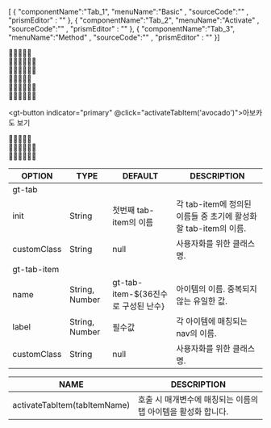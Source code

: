 <!--split:basic-->
[ { "componentName":"Tab_1", "menuName":"Basic" , "sourceCode":"" , "prismEditor" : "" }, { "componentName":"Tab_2", "menuName":"Activate" , "sourceCode":"" , "prismEditor" : "" }, { "componentName":"Tab_3", "menuName":"Method" , "sourceCode":"" , "prismEditor" : "" }]

<!--split:Tab_1:sourceCode-->

<gt-panel>
  <template #title>Basic</template>
  <template #box>
    <gt-tab>
      <gt-tab-item label="사과"><div>🍏🍏🍏🍏🍏</div></gt-tab-item>
      <gt-tab-item label="복숭아"><div>🍑🍑🍑🍑🍑🍑</div></gt-tab-item>
      <gt-tab-item label="아보카도"><div>🥑🥑🥑🥑🥑🥑</div></gt-tab-item>
    </gt-tab>
  </template>
  <template #text>
    label의 값이 각 탭 아이템의 제목에 매칭됩니다.
  </template>
</gt-panel>

<!--split:Tab_1:prismEditor-->

<gt-tab>
  <gt-tab-item label="사과"><div>🍏🍏🍏🍏🍏</div></gt-tab-item>
  <gt-tab-item label="복숭아"><div>🍑🍑🍑🍑🍑🍑</div></gt-tab-item>
  <gt-tab-item label="아보카도"><div>🥑🥑🥑🥑🥑🥑</div></gt-tab-item>
</gt-tab>

<!--split:Tab_2:sourceCode-->

<gt-panel>
  <template #title>Activate</template>
  <template #box>
    <gt-tab init="peach">
      <gt-tab-item label="사과" name="apple"><div>🍏🍏🍏🍏🍏</div></gt-tab-item>
      <gt-tab-item label="복숭아" name="peach"><div>🍑🍑🍑🍑🍑🍑</div></gt-tab-item>
      <gt-tab-item label="아보카도" name="avocado"><div>🥑🥑🥑🥑🥑🥑</div></gt-tab-item>
    </gt-tab>
  </template>
  <template #text>
    각 탭 아이템에 이름을 지정하면, 특정 탭이 활성된 상태로 초기화할 수 있습니다.
  </template>
</gt-panel>

<!--split:Tab_2:prismEditor-->

<gt-tab init="peach">
  <gt-tab-item label="사과" name="apple"><div>🍏🍏🍏🍏🍏</div></gt-tab-item>
  <gt-tab-item label="복숭아" name="peach"><div>🍑🍑🍑🍑🍑🍑</div></gt-tab-item>
  <gt-tab-item label="아보카도" name="avocado"><div>🥑🥑🥑🥑🥑🥑</div></gt-tab-item>
</gt-tab>

<!--split:Tab_3:sourceCode-->

<gt-panel>
  <template #title>Method</template>
  <template #box>
    <gt-button indicator="primary" @click="activateTabItem('avocado')">아보카도 보기</gt-button>
    <gt-tab>
      <gt-tab-item label="사과" name="apple"><div>🍏🍏🍏🍏🍏</div></gt-tab-item>
      <gt-tab-item label="복숭아" name="peach"><div>🍑🍑🍑🍑🍑🍑</div></gt-tab-item>
      <gt-tab-item label="아보카도" name="avocado"><div>🥑🥑🥑🥑🥑🥑</div></gt-tab-item>
    </gt-tab>
  </template>
  <template #text>
    activateTabItem(tabItemName) 내장함수로 다른 컴포넌트에서도 접근하여 특정 탭을 활성화 할 수 있습니다.
  </template>
</gt-panel>

<!--split:Tab_3:prismEditor-->

<gt-button indicator="primary" @click="activateTabItem('avocado')">아보카도 보기</gt-button>
<gt-tab>
  <gt-tab-item label="사과" name="apple"><div>🍏🍏🍏🍏🍏</div></gt-tab-item>
  <gt-tab-item label="복숭아" name="peach"><div>🍑🍑🍑🍑🍑🍑</div></gt-tab-item>
  <gt-tab-item label="아보카도" name="avocado"><div>🥑🥑🥑🥑🥑🥑</div></gt-tab-item>
</gt-tab>

<!--split:props-->

| OPTION | TYPE | DEFAULT | DESCRIPTION |
|--|--|--|----| 
| gt-tab ||||
| init | String | 첫번째 tab-item의 이름 | 각 tab-item에 정의된 이름들 중 초기에 활성화할 tab-item의 이름. |
| customClass | String | null | 사용자화를 위한 클래스명. |
| gt-tab-item ||||
| name | String, Number | gt-tab-item-${36진수로 구성된 난수} | 아이템의 이름. 중복되지 않는 유일한 값.|
| label | String, Number | 필수값 | 각 아이템에 매칭되는 nav의 이름.|
| customClass | String | null | 사용자화를 위한 클래스명. |

<!--split:methods-->

| NAME | DESCRIPTION |
|--|--|
| activateTabItem(tabItemName) | 호출 시 매개변수에 매칭되는 이름의 탭 아이템을 활성화 합니다. |